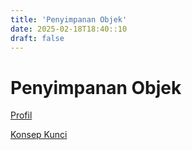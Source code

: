 ```yaml
---
title: 'Penyimpanan Objek'
date: 2025-02-18T18:40::10
draft: false
---
```


# Penyimpanan Objek

[Profil](Penyimpanan%20Objek%207698ea0275324f2a96c5dabed71687b7/Profil%20152e9e1c56754475a6b2377049e09ca2.md)

[Konsep Kunci](Penyimpanan%20Objek%207698ea0275324f2a96c5dabed71687b7/Konsep%20Kunci%20c5e1579ef77144629a8ec7cc21453f2b.md)
